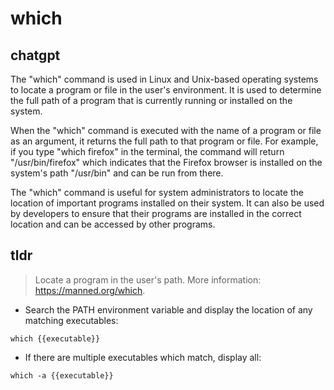 # which 
## chatgpt 
The "which" command is used in Linux and Unix-based operating systems to locate a program or file in the user's environment. It is used to determine the full path of a program that is currently running or installed on the system. 

When the "which" command is executed with the name of a program or file as an argument, it returns the full path to that program or file. For example, if you type "which firefox" in the terminal, the command will return "/usr/bin/firefox" which indicates that the Firefox browser is installed on the system's path "/usr/bin" and can be run from there. 

The "which" command is useful for system administrators to locate the location of important programs installed on their system. It can also be used by developers to ensure that their programs are installed in the correct location and can be accessed by other programs. 

## tldr 
 
> Locate a program in the user's path.
> More information: <https://manned.org/which>.

- Search the PATH environment variable and display the location of any matching executables:

`which {{executable}}`

- If there are multiple executables which match, display all:

`which -a {{executable}}`
